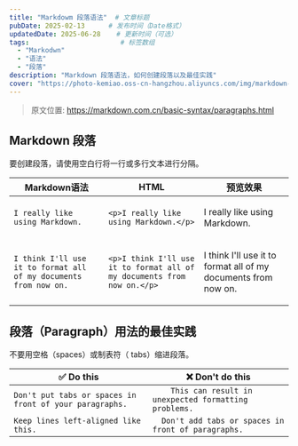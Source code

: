 ```yaml
---
title: "Markdowm 段落语法"  # 文章标题
pubDate: 2025-02-13      # 发布时间（Date格式）
updatedDate: 2025-06-28    # 更新时间（可选）
tags:                       # 标签数组
  - "Markodwn"
  - "语法"
  - "段落"
description: "Markdown 段落语法，如何创建段落以及最佳实践"
cover: "https://photo-kemiao.oss-cn-hangzhou.aliyuncs.com/img/markdown-duanluo.webp-ys"  # 封面图路径（可选）
---
```


> 原文位置: https://markdown.com.cn/basic-syntax/paragraphs.html

## Markdown 段落
要创建段落，请使用空白行将一行或多行文本进行分隔。

|Markdown语法|HTML|预览效果|
|---|---|---|
|`I really like using Markdown.`|`<p>I really like using Markdown.</p>`|<p>I really like using Markdown.</p>|
|`I think I'll use it to format all of my documents from now on.`|`<p>I think I'll use it to format all of my documents from now on.</p>`|<p>I think I'll use it to format all of my documents from now on.</p>|

## 段落（Paragraph）用法的最佳实践
不要用空格（spaces）或制表符（ tabs）缩进段落。

|✅  Do this|❌  Don't do this|
|---|---|
|`Don't put tabs or spaces in front of your paragraphs.`|`    This can result in unexpected formatting problems.`|
|`Keep lines left-aligned like this.`|`  Don't add tabs or spaces in front of paragraphs.`|